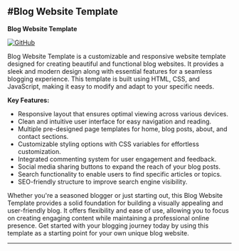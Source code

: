 #Blog Website Template
---

**Blog Website Template**

[![GitHub](https://img.shields.io/badge/GitHub-View%20on%20GitHub-blue)](https://github.com/thehiddengem/Blog_Website_Template)

Blog Website Template is a customizable and responsive website template designed for creating beautiful and functional blog websites. It provides a sleek and modern design along with essential features for a seamless blogging experience. This template is built using HTML, CSS, and JavaScript, making it easy to modify and adapt to your specific needs.

**Key Features:**
- Responsive layout that ensures optimal viewing across various devices.
- Clean and intuitive user interface for easy navigation and reading.
- Multiple pre-designed page templates for home, blog posts, about, and contact sections.
- Customizable styling options with CSS variables for effortless customization.
- Integrated commenting system for user engagement and feedback.
- Social media sharing buttons to expand the reach of your blog posts.
- Search functionality to enable users to find specific articles or topics.
- SEO-friendly structure to improve search engine visibility.

Whether you're a seasoned blogger or just starting out, this Blog Website Template provides a solid foundation for building a visually appealing and user-friendly blog. It offers flexibility and ease of use, allowing you to focus on creating engaging content while maintaining a professional online presence. Get started with your blogging journey today by using this template as a starting point for your own unique blog website.

---
